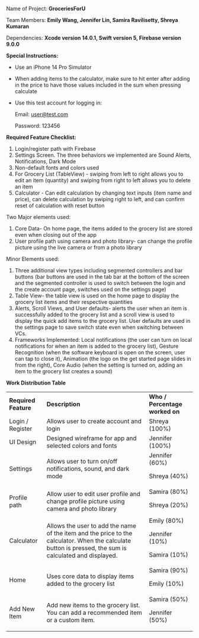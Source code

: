 Name of Project: **GroceriesForU**

Team Members: **Emily Wang, Jennifer Lin, Samira Ravilisetty, Shreya Kumaran**

Dependencies: **Xcode version 14.0.1, Swift version 5, Firebase version 9.0.0**

**Special Instructions:**



* Use an iPhone 14 Pro Simulator 
* When adding items to the calculator, make sure to hit enter after adding in the price to have those values included in the sum when pressing calculate 
* Use this test account for logging in: 

    Email: [user@test.com](mailto:user@test.com)


    Password: 123456


**Required Feature Checklist:**



1. Login/register path with Firebase 
2. Settings Screen. The three behaviors we implemented are Sound Alerts, Notifications, Dark Mode  
3. Non-default fonts and colors used 
4. For Grocery List (TableView) - swiping from left to right allows you to edit an item (quantity) and swiping from right to left allows you to delete an item 
5. Calculator - Can edit calculation by changing text inputs (item name and price), can delete calculation by swiping right to left, and can confirm reset of calculation with reset button

Two Major elements used: 



1. Core Data- On home page, the items added to the grocery list are stored even when closing out of the app  
2. User profile path using camera and photo library- can change the profile picture using the live camera or from a photo library  

 

Minor Elements used: 



1. Three additional view types including segmented controllers and bar buttons (bar buttons are used in the tab bar at the bottom of the screen and the segmented controller is used to switch between the login and the create account page, switches used on the settings page)
2. Table View- the table view is used on the home page to display the grocery list items and their respective quantities
3. Alerts, Scroll Views, and User defaults- alerts the user when an item is successfully added to the grocery list and a scroll view is used to display the quick add items to the grocery list. User defaults are used in the settings page to save switch state even when switching between VCs. 
4. Frameworks Implemented: Local notifications (the user can turn on local notifications for when an item is added to the grocery list), Gesture Recognition (when the software keyboard is open on the screen, user can tap to close it), Animation (the logo on the get started page slides in from the right), Core Audio (when the setting is turned on, adding an item to the grocery list creates a sound)

**Work Distribution Table**


<table>
  <tr>
   <td><strong>Required Feature</strong>
   </td>
   <td><strong>Description</strong>
   </td>
   <td><strong>Who / Percentage worked on </strong>
   </td>
  </tr>
  <tr>
   <td>Login / Register 
   </td>
   <td>Allows user to create account and login 
   </td>
   <td>Shreya (100%)
   </td>
  </tr>
  <tr>
   <td>UI Design 
   </td>
   <td>Designed wireframe for app and selected colors and fonts 
   </td>
   <td>Jennifer (100%)
   </td>
  </tr>
  <tr>
   <td>Settings
   </td>
   <td>Allows user to turn on/off notifications, sound, and dark mode
   </td>
   <td>Jennifer (60%) 
<p>
Shreya (40%)
   </td>
  </tr>
  <tr>
   <td>Profile path
   </td>
   <td>Allow user to edit user profile and change profile picture using camera and photo library 
   </td>
   <td>Samira (80%)
<p>
Shreya (20%)
   </td>
  </tr>
  <tr>
   <td>Calculator  
   </td>
   <td>Allows the user to add the name of the item and the price to the calculator. When the calculate button is pressed, the sum is calculated and displayed. 
   </td>
   <td>Emily (80%)
<p>
Jennifer (10%)
<p>
Samira (10%)
   </td>
  </tr>
  <tr>
   <td>Home 
   </td>
   <td>Uses core data to display items added to the grocery list
   </td>
   <td>Samira (90%)
<p>
Emily (10%)
   </td>
  </tr>
  <tr>
   <td>Add New Item
   </td>
   <td>Add new items to the grocery list. You can add a recommended item or a custom item.
   </td>
   <td>Samira (50%)
<p>
Jennifer (50%)
   </td>
  </tr>
</table>

